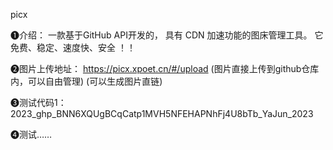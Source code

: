 picx

 ❶介绍： 
一款基于GitHub API开发的，
具有 CDN 加速功能的图床管理工具。
它免费、稳定、速度快、安全 ！！

 ❷图片上传地址：
https://picx.xpoet.cn/#/upload
(图片直接上传到github仓库内，可以自由管理)
(可以生成图片直链)

 ❸测试代码1：
2023_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_YaJun_2023

 ❹测试……